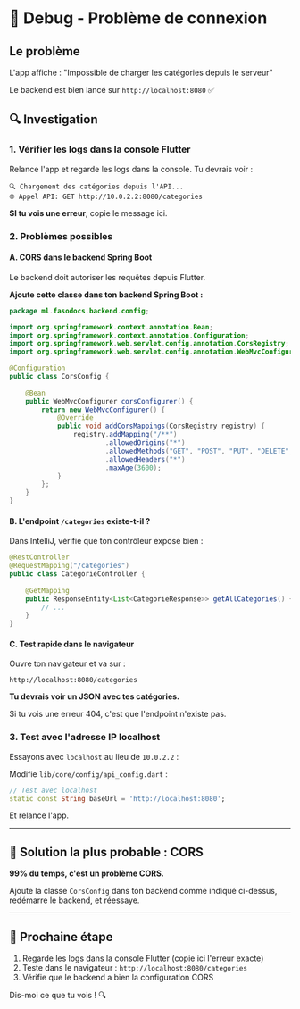 # 🐛 Debug - Problème de connexion

## Le problème

L'app affiche : "Impossible de charger les catégories depuis le serveur"

Le backend est bien lancé sur `http://localhost:8080` ✅

## 🔍 Investigation

### 1. Vérifier les logs dans la console Flutter

Relance l'app et regarde les logs dans la console. Tu devrais voir :

```
🔍 Chargement des catégories depuis l'API...
🌐 Appel API: GET http://10.0.2.2:8080/categories
```

**SI tu vois une erreur**, copie le message ici.

### 2. Problèmes possibles

#### A. CORS dans le backend Spring Boot

Le backend doit autoriser les requêtes depuis Flutter.

**Ajoute cette classe dans ton backend Spring Boot :**

```java
package ml.fasodocs.backend.config;

import org.springframework.context.annotation.Bean;
import org.springframework.context.annotation.Configuration;
import org.springframework.web.servlet.config.annotation.CorsRegistry;
import org.springframework.web.servlet.config.annotation.WebMvcConfigurer;

@Configuration
public class CorsConfig {
    
    @Bean
    public WebMvcConfigurer corsConfigurer() {
        return new WebMvcConfigurer() {
            @Override
            public void addCorsMappings(CorsRegistry registry) {
                registry.addMapping("/**")
                        .allowedOrigins("*")
                        .allowedMethods("GET", "POST", "PUT", "DELETE", "OPTIONS")
                        .allowedHeaders("*")
                        .maxAge(3600);
            }
        };
    }
}
```

#### B. L'endpoint `/categories` existe-t-il ?

Dans IntelliJ, vérifie que ton contrôleur expose bien :

```java
@RestController
@RequestMapping("/categories")
public class CategorieController {
    
    @GetMapping
    public ResponseEntity<List<CategorieResponse>> getAllCategories() {
        // ...
    }
}
```

#### C. Test rapide dans le navigateur

Ouvre ton navigateur et va sur :
```
http://localhost:8080/categories
```

**Tu devrais voir un JSON avec tes catégories.**

Si tu vois une erreur 404, c'est que l'endpoint n'existe pas.

### 3. Test avec l'adresse IP localhost

Essayons avec `localhost` au lieu de `10.0.2.2` :

Modifie `lib/core/config/api_config.dart` :

```dart
// Test avec localhost
static const String baseUrl = 'http://localhost:8080';
```

Et relance l'app.

---

## 🎯 Solution la plus probable : CORS

**99% du temps, c'est un problème CORS.**

Ajoute la classe `CorsConfig` dans ton backend comme indiqué ci-dessus, redémarre le backend, et réessaye.

---

## 📝 Prochaine étape

1. Regarde les logs dans la console Flutter (copie ici l'erreur exacte)
2. Teste dans le navigateur : `http://localhost:8080/categories`
3. Vérifie que le backend a bien la configuration CORS

Dis-moi ce que tu vois ! 🔍

